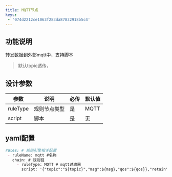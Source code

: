 ```yaml
---
title: MQTT节点
keys:
 - '074d2212ce1063f283da87832918b5c4'
---
```


## 功能说明

转发数据到外部mqtt中，支持脚本
> 默认topic透传，

## 设计参数

|  参数   | 说明  | 必传  |默认值  |
|  ----  | ----  |----  |----  |
| ruleType  | 规则节点类型 |是 |MQTT  |
| script| 脚本 |是 |无  |


## yaml配置

   ```markdown
rules: # 规则引擎相关配置
    - ruleName: mqtt #名称
      chain: # 规则链
        - ruleType: MQTT # mqtt过滤器
          script: '{"topic":"${topic}","msg":${msg},"qos":${qos}},"retain":false'
   ```

